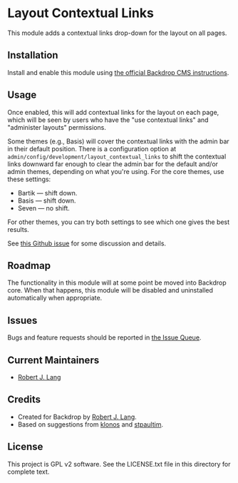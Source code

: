 Layout Contextual Links
===============

This module adds a contextual links drop-down for the layout on all pages.

Installation
------------

Install and enable this module using [the official Backdrop CMS instructions](https://backdropcms.org/guide/modules).

Usage
-------------

Once enabled, this will add contextual links for the layout on each page, which
will be seen by users who have the "use contextual links" and "administer
layouts" permissions.

Some themes (e.g., Basis) will cover the contextual links with the admin bar in
their default position. There is a configuration option at
`admin/config/development/layout_contextual_links` to shift the contextual links
downward far enough to clear the admin bar for the default and/or admin themes,
depending on what you're using. For the core themes, use these settings:

* Bartik — shift down.
* Basis — shift down.
* Seven — no shift.

For other themes, you can try both settings to see which one gives the best results.

See [this Github issue](https://github.com/backdrop/backdrop-issues/issues/2626)
for some discussion and details.

Roadmap
------

The functionality in this module will at some point be moved into Backdrop core.
When that happens, this module will be disabled and uninstalled automatically
when appropriate.

Issues
------

Bugs and feature requests should be reported in [the Issue Queue](https://github.com/backdrop-contrib/layout_contextual_links/issues).

Current Maintainers
-------------------

* [Robert J. Lang](http://github.com/bugfolder)

Credits
-------

- Created for Backdrop by [Robert J. Lang](http://github.com/bugfolder).
- Based on suggestions from [klonos](https://github.com/klonos) and [stpaultim](https://github.com/stpaultim).

License
-------

This project is GPL v2 software.
See the LICENSE.txt file in this directory for complete text.

